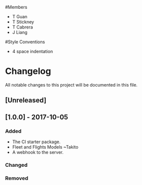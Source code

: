 #Members
- T Guan
- T Stickney
- T Cabrera
- J Liang

#Style Conventions
- 4 space indentation


# Changelog
All notable changes to this project will be documented in this file.

## [Unreleased]

## [1.0.0] - 2017-10-05
### Added
- The CI starter package.
- Fleet and Flights Models ~Takito
- A webhook to the server.

### Changed


### Removed